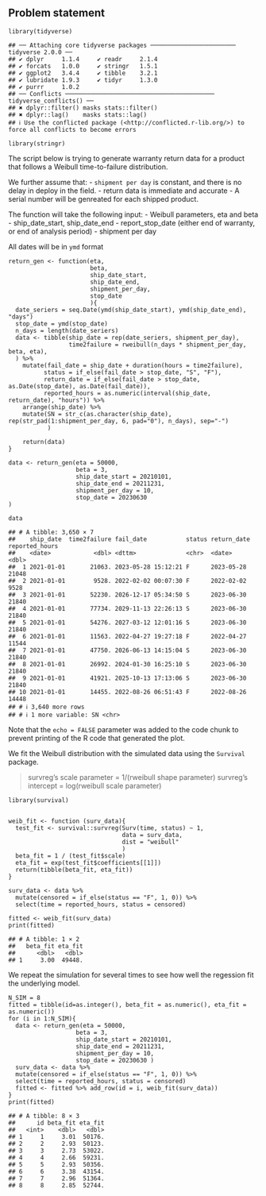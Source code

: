 ## Problem statement

    library(tidyverse)

    ## ── Attaching core tidyverse packages ──────────────────────── tidyverse 2.0.0 ──
    ## ✔ dplyr     1.1.4     ✔ readr     2.1.4
    ## ✔ forcats   1.0.0     ✔ stringr   1.5.1
    ## ✔ ggplot2   3.4.4     ✔ tibble    3.2.1
    ## ✔ lubridate 1.9.3     ✔ tidyr     1.3.0
    ## ✔ purrr     1.0.2     
    ## ── Conflicts ────────────────────────────────────────── tidyverse_conflicts() ──
    ## ✖ dplyr::filter() masks stats::filter()
    ## ✖ dplyr::lag()    masks stats::lag()
    ## ℹ Use the conflicted package (<http://conflicted.r-lib.org/>) to force all conflicts to become errors

    library(stringr)

The script below is trying to generate warranty return data for a
product that follows a Weibull time-to-failure distribution.

We further assume that: - `shipment per day` is constant, and there is
no delay in deploy in the field. - return data is immediate and
accurate - A serial number will be genreated for each shipped product.

The function will take the following input: - Weibull parameters, eta
and beta - ship\_date\_start, ship\_date\_end - report\_stop\_date
(either end of warranty, or end of analysis period) - shipment per day

All dates will be in `ymd` format

    return_gen <- function(eta, 
                           beta, 
                           ship_date_start, 
                           ship_date_end, 
                           shipment_per_day, 
                           stop_date
                           ){
      date_seriers = seq.Date(ymd(ship_date_start), ymd(ship_date_end), "days")
      stop_date = ymd(stop_date)
      n_days = length(date_seriers)
      data <- tibble(ship_date = rep(date_seriers, shipment_per_day),
                     time2failure = rweibull(n_days * shipment_per_day, beta, eta),
      ) %>% 
        mutate(fail_date = ship_date + duration(hours = time2failure),
              status = if_else(fail_date > stop_date, "S", "F"),
              return_date = if_else(fail_date > stop_date, as.Date(stop_date), as.Date(fail_date)),
              reported_hours = as.numeric(interval(ship_date, return_date), "hours")) %>% 
        arrange(ship_date) %>% 
        mutate(SN = str_c(as.character(ship_date), rep(str_pad(1:shipment_per_day, 6, pad="0"), n_days), sep="-")
               )
              
        return(data)
    }

    data <- return_gen(eta = 50000, 
                       beta = 3,
                       ship_date_start = 20210101, 
                       ship_date_end = 20211231,
                       shipment_per_day = 10,
                       stop_date = 20230630
    )

    data

    ## # A tibble: 3,650 × 7
    ##    ship_date  time2failure fail_date           status return_date reported_hours
    ##    <date>            <dbl> <dttm>              <chr>  <date>               <dbl>
    ##  1 2021-01-01       21063. 2023-05-28 15:12:21 F      2023-05-28           21048
    ##  2 2021-01-01        9528. 2022-02-02 00:07:30 F      2022-02-02            9528
    ##  3 2021-01-01       52230. 2026-12-17 05:34:50 S      2023-06-30           21840
    ##  4 2021-01-01       77734. 2029-11-13 22:26:13 S      2023-06-30           21840
    ##  5 2021-01-01       54276. 2027-03-12 12:01:16 S      2023-06-30           21840
    ##  6 2021-01-01       11563. 2022-04-27 19:27:18 F      2022-04-27           11544
    ##  7 2021-01-01       47750. 2026-06-13 14:15:04 S      2023-06-30           21840
    ##  8 2021-01-01       26992. 2024-01-30 16:25:10 S      2023-06-30           21840
    ##  9 2021-01-01       41921. 2025-10-13 17:13:06 S      2023-06-30           21840
    ## 10 2021-01-01       14455. 2022-08-26 06:51:43 F      2022-08-26           14448
    ## # ℹ 3,640 more rows
    ## # ℹ 1 more variable: SN <chr>

Note that the `echo = FALSE` parameter was added to the code chunk to
prevent printing of the R code that generated the plot.

We fit the Weibull distribution with the simulated data using the
`Survival` package.

> survreg’s scale parameter = 1/(rweibull shape parameter) survreg’s
> intercept = log(rweibull scale parameter)

    library(survival)


    weib_fit <- function (surv_data){
      test_fit <- survival::survreg(Surv(time, status) ~ 1,
                                    data = surv_data,
                                    dist = "weibull"
                                    )
      beta_fit = 1 / (test_fit$scale)
      eta_fit = exp(test_fit$coefficients[[1]])
      return(tibble(beta_fit, eta_fit))
    }

    surv_data <- data %>% 
      mutate(censored = if_else(status == "F", 1, 0)) %>% 
      select(time = reported_hours, status = censored)

    fitted <- weib_fit(surv_data)
    print(fitted)

    ## # A tibble: 1 × 2
    ##   beta_fit eta_fit
    ##      <dbl>   <dbl>
    ## 1     3.00  49448.

We repeat the simulation for several times to see how well the regession
fit the underlying model.

    N_SIM = 8
    fitted = tibble(id=as.integer(), beta_fit = as.numeric(), eta_fit = as.numeric())
    for (i in 1:N_SIM){
      data <- return_gen(eta = 50000, 
                       beta = 3,
                       ship_date_start = 20210101, 
                       ship_date_end = 20211231,
                       shipment_per_day = 10,
                       stop_date = 20230630 )
      surv_data <- data %>% 
      mutate(censored = if_else(status == "F", 1, 0)) %>% 
      select(time = reported_hours, status = censored)
      fitted <- fitted %>% add_row(id = i, weib_fit(surv_data))
    }
    print(fitted)

    ## # A tibble: 8 × 3
    ##      id beta_fit eta_fit
    ##   <int>    <dbl>   <dbl>
    ## 1     1     3.01  50176.
    ## 2     2     2.93  50123.
    ## 3     3     2.73  53022.
    ## 4     4     2.66  59231.
    ## 5     5     2.93  50356.
    ## 6     6     3.38  43154.
    ## 7     7     2.96  51364.
    ## 8     8     2.85  52744.
